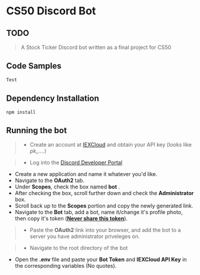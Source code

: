 # CS50 Discord Bot
 
## TODO

> A Stock Ticker Discord bot written as a final project for CS50

## Code Samples
```Javascript
Test
```


## Dependency Installation
```
npm install
```

## Running the bot
>* Create an account at [IEXCloud](https://iexcloud.io) and obtain your API key (looks like *pk_....*)

>* Log into the [Discord Developer Portal](https://discord.com/developers/applications)
  * Create a new application and name it whatever you'd like.
  * Navigate to the **OAuth2** tab.
  * Under **Scopes**, check the box named **bot** .
  * After checking the box, scroll further down and check the **Administrator** box.
  * Scroll back up to the **Scopes** portion and copy the newly generated link.
  * Navigate to the **Bot** tab, add a bot, name it/change it's profile photo, then copy it's token (<ins>**Never share this token**</ins>).

>* Paste the **OAuth2** link into your browser, and add the bot to a server you have administrator priveleges on.

>* Navigate to the root directory of the bot
  * Open the **.env** file and paste your **Bot Token** and **IEXCloud API Key** in the corresponding variables (No quotes).


